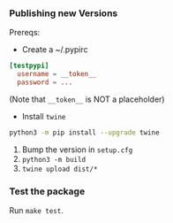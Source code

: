 ### Publishing new Versions

Prereqs:
- Create a ~/.pypirc
```toml
[testpypi]
  username = __token__
  password = ...
```
(Note that `__token__` is NOT a placeholder)

- Install `twine`
```bash
python3 -m pip install --upgrade twine
```

1. Bump the version in `setup.cfg`
2. `python3 -m build`
3. `twine upload dist/*`

### Test the package

Run `make test`.